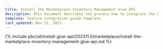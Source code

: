 ```yaml
---
title: Install the Marketplace Inventory Management Glue API
description: This document describes the process how to integrate the Marketplace Inventory Management Glue API feature into a Spryker project.
template: feature-integration-guide-template
last_updated: Nov 21, 2023
---
```


{% include pbc/all/install-glue-api/202311.0/marketplace/install-the-marketplace-inventory-management-glue-api.md %} <!-- To edit, see /_includes/pbc/all/install-glue-api/202311.0/marketplace/install-the-marketplace-inventory-management-glue-api.md -->
